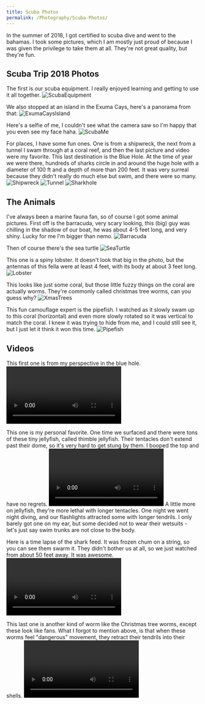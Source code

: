 ```yaml
---
title: Scuba Photos
permalink: /Photography/Scuba-Photos/
---
```


In the summer of 2018, I got certified to scuba dive and went to the bahamas. I took some pictures, which I am mostly just proud of because I was given the privilege to take them at all. They're not great quality, but they're fun.

## Scuba Trip 2018 Photos

The first is our scuba equipment. I really enjoyed learning and getting to use it all together.
![ScubaEquipment](/assets/ScubaEquipment.jpg)

We also stopped at an island in the Exuma Cays, here's a panorama from that:
![ExumaCaysIsland](/assets/ExumaCaysIsland.jpg)

Here's a selfie of me, I couldn't see what the camera saw so I'm happy that you even see my face haha.
![ScubaMe](/assets/ScubaMe.jpg)

For places, I have some fun ones. One is from a shipwreck, the next from a tunnel I swam through at a coral reef, and then the last picture and video were my favorite. This last destination is the Blue Hole. At the time of year we were there, hundreds of sharks circle in and around the huge hole with a diameter of 100 ft and a depth of more than 200 feet. It was very surreal because they didn't really do much else but swim, and there were so many.
![Shipwreck](/assets/Shipwreck.jpg)
![Tunnel](/assets/Tunnel.jpg)
![Sharkhole](/assets/Sharkhole.jpg)

## The Animals

I've always been a marine fauna fan, so of course I got some animal pictures. First off is the barracuda, very scary looking, this (big) guy was chilling in the shadow of our boat, he was about 4-5 feet long, and very shiny. Lucky for me I'm bigger than nemo.
![Barracuda](/assets/Barracuda.jpg)

Then of course there's the sea turtle
![SeaTurtle](/assets/SeaTurtle.jpg)

This one is a spiny lobster. It doesn't look that big in the photo, but the antennas of this fella were at least 4 feet, with its body at about 3 feet long.
![Lobster](/assets/Lobster.jpg)

This looks like just some coral, but those little fuzzy things on the coral are actually worms. They're commonly called christmas tree worms, can you guess why?
![XmasTrees](/assets/XmasTrees.jpg)

This fun camouflage expert is the pipefish. I watched as it slowly swam up to this coral (horizontal) and even more slowly rotated so it was vertical to match the coral. I knew it was trying to hide from me, and I could still see it, but I just let it think it won this time.
![Pipefish](/assets/Pipefish.jpg)

## Videos

This first one is from my perspective in the blue hole.
![Sharkholevid](/assets/Sharkhole.mov)

This one is my personal favorite. One time we surfaced and there were tons of these tiny jellyfish, called thimble jellyfish. Their tentacles don't extend past their dome, so it's very hard to get stung by them. I booped the top and have no regrets.
![LittleJelly](/assets/LittleJelly.mov)
A little more on jellyfish, they're more lethal with longer tentacles. One night we went night diving, and our flashlights attracted some with longer tendrils. I only barely got one on my ear, but some decided not to wear their wetsuits - let's just say swim trunks are not close to the body.

Here is a time lapse of the shark feed. It was frozen chum on a string, so you can see them swarm it. They didn't bother us at all, so we just watched from about 50 feet away. It was awesome.
![SharkFeed](/assets/SharkFeed.mov)

This last one is another kind of worm like the Christmas tree worms, except these look like fans. What I forgot to mention above, is that when these worms feel "dangerous" movement, they retract their tendrils into their shells.
![WormsClosing](/assets/WormsClosing.mov)
